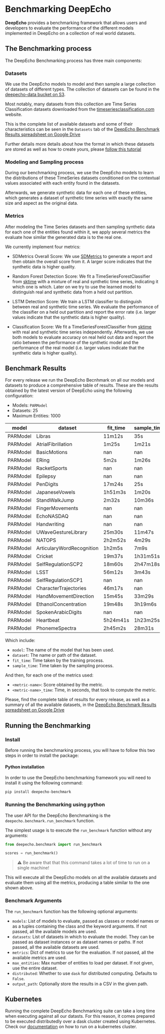 # Benchmarking DeepEcho

**DeepEcho** provides a benchmarking framework that allows users and developers to evaluate the
performance of the different models implemented in DeepEcho on a collection of real world
datasets.

## The Benchmarking process

The DeepEcho Benchmarking process has three main components:

### Datasets

We use the DeepEcho models to model and then sample a large collection of datasets of different
types. The collection of datasets can be found in the [deepecho-data bucket on S3](
http://deepecho-data.s3.amazonaws.com/index.html).

Most notably, many datasets from this collection are Time Series Classification datasets
downloaded from the [timeseriesclassification.com](http://www.timeseriesclassification.com/)
website.

This is the complete list of available datasets and some of their characteristics can be seen
in the `Datasets` tab of the [DeepEcho Benchmark Results spreadsheet on Google Drive](
https://docs.google.com/spreadsheets/d/1aCbdjOHD12l08NDfSRavFNvptJVqgLTF/)

Further details more details about how the format in which these datasets are stored as well
as how to create yours, please [follow this tutorial](../tutorials/02_DeepEcho_Benchmark_Datasets.ipynb)

### Modeling and Sampling process

During our benchmarking process, we use the DeepEcho models to learn the distributions of
these TimeSeries datasets conditioned on the contextual values associated with each entity
found in the datasets.

Afterwards, we generate synthetic data for each one of these entities, which generates a
dataset of synthetic time series with exactly the same size and aspect as the original data.

### Metrics

After modeling the Time Series datasets and then sampling synthetic data for each one of the
entities found within it, we apply several metrics the evaluate how similar the generated data
is to the real one.

We currently implement four metrics:

* SDMetrics Overall Score: We use [SDMetrics](/sdv-dev/SDMetrics) to generate a report and then
  obtain the overall score from it. A larger score indicates that the synthetic data is higher
  quality.

* Random Forest Detection Score: We fit a TimeSeriesForestClassifier from [sktime](https://sktime.org/)
  with a mixture of real and synthetic time series, indicating it which one is which. Later on
  we try to use the learned model to distinguish real and synthetic data from a held out partition.

* LSTM Detection Score: We train a LSTM classifier to distinguish between real and synthetic time
  series. We evaluate the performance of the classifier on a held out partition and report the
  error rate (i.e. larger values indicate that the synthetic data is higher quality).

* Classification Score: We fit a TimeSeriesForestClassifier from [sktime](https://sktime.org/)
  with real and synthetic time series independently. Afterwards, we use both models to evaluate
  accuracy on real held out data and report the ratio between the performance of the synthetic
  model and the performance of the real model (i.e. larger values indicate that the synthetic
  data is higher quality).

## Benchmark Results

For every release we run the DeepEcho Becnhmark on all our models and datasets to produce a
comprehensive table of results. These are the results obtained by the latest version of DeepEcho
using the following configuration:

- Models: `PARModel`
- Datasets: 25
- Maximum Entities: 1000

| model    | dataset                   | fit_time   | sample_time   |   classification_score | classification_score_time   |   lstm_detection_score | lstm_detection_score_time   |   rf_detection_score | rf_detection_score_time   |   sdmetrics_score | sdmetrics_score_time   |
|----------|---------------------------|------------|---------------|------------------------|-----------------------------|------------------------|-----------------------------|----------------------|---------------------------|-------------------|------------------------|
| PARModel | Libras                    | 11m12s     | 35s           |               0.3875   | 27s                         |             0.138889   | 6s                          |           0.105556   | 24s                       |         0.0473328 | 0s                     |
| PARModel | AtrialFibrillation        | 1m25s      | 1m21s         |               1        | 10s                         |             0.466667   | 18s                         |           0.133333   | 8s                        |         1.1935    | 0s                     |
| PARModel | BasicMotions              | nan        | nan           |             nan        | nan                         |           nan          | nan                         |         nan          | nan                       |       nan         | nan                    |
| PARModel | ERing                     | 5m2s       | 1m26s         |               0.430556 | 35s                         |             0.08       | 7s                          |           0          | 32s                       |        -4.05752   | 0s                     |
| PARModel | RacketSports              | nan        | nan           |             nan        | nan                         |           nan          | nan                         |         nan          | nan                       |       nan         | nan                    |
| PARModel | Epilepsy                  | nan        | nan           |             nan        | nan                         |           nan          | nan                         |         nan          | nan                       |       nan         | nan                    |
| PARModel | PenDigits                 | 17m24s     | 25s           |               0.382353 | 36s                         |             0.008      | 7s                          |           0.034      | 32s                       |        -0.164203  | 0s                     |
| PARModel | JapaneseVowels            | 1h51m3s    | 1m20s         |             nan        | nan                         |           nan          | nan                         |         nan          | nan                       |       nan         | nan                    |
| PARModel | StandWalkJump             | 2m32s      | 10m36s        |             inf        | 28s                         |             0.285714   | 50s                         |           0.0714286  | 25s                       |        -4.09482   | 1s                     |
| PARModel | FingerMovements           | nan        | nan           |             nan        | nan                         |           nan          | nan                         |         nan          | nan                       |       nan         | nan                    |
| PARModel | EchoNASDAQ                | nan        | nan           |             nan        | nan                         |           nan          | nan                         |         nan          | nan                       |       nan         | nan                    |
| PARModel | Handwriting               | nan        | nan           |             nan        | nan                         |           nan          | nan                         |         nan          | nan                       |       nan         | nan                    |
| PARModel | UWaveGestureLibrary       | 25m30s     | 11m47s        |               0.30303  | 1m42s                       |             0.0227273  | 42s                         |           0.00454545 | 1m32s                     |        -3.44902   | 3s                     |
| PARModel | NATOPS                    | 2h2m52s    | 4m29s         |               0.536585 | 1m36s                       |             0.0222222  | 12s                         |           0.0222222  | 1m31s                     |      -262.196     | 3s                     |
| PARModel | ArticularyWordRecognition | 1h2m5s     | 7m9s          |               0.561151 | 2m20s                       |             0.104167   | 17s                         |           0          | 1m59s                     |       -26.5596    | 2s                     |
| PARModel | Cricket                   | 19m37s     | 1h31m51s      |               0.888889 | 3m57s                       |             0.0222222  | 1m9s                        |           0.0111111  | 3m45s                     |        -6.84794   | 3s                     |
| PARModel | SelfRegulationSCP2        | 18m60s     | 2h47m18s      |               1.01961  | 7m20s                       |             0.0105263  | 1m33s                       |           0.0105263  | 7m11s                     |       -14.7521    | 7s                     |
| PARModel | LSST                      | 56m12s     | 3m43s         |               0.833333 | 1m49s                       |             0.07       | 14s                         |           0.03       | 1m36s                     |        -0.295678  | 4s                     |
| PARModel | SelfRegulationSCP1        | nan        | nan           |             nan        | nan                         |           nan          | nan                         |         nan          | nan                       |       nan         | nan                    |
| PARModel | CharacterTrajectories     | 46m17s     | nan           |             nan        | nan                         |           nan          | nan                         |         nan          | nan                       |       nan         | nan                    |
| PARModel | HandMovementDirection     | 15m45s     | 33m29s        |               1.2381   | 3m26s                       |             0.264957   | 31s                         |           0.017094   | 3m16s                     |       -14.635     | 4s                     |
| PARModel | EthanolConcentration      | 19m48s     | 3h19m6s       |               1.17188  | 5m58s                       |             0.00381679 | 2m48s                       |           0          | 5m34s                     |        -4.11028   | 8s                     |
| PARModel | SpokenArabicDigits        | nan        | nan           |             nan        | nan                         |           nan          | nan                         |         nan          | nan                       |       nan         | nan                    |
| PARModel | Heartbeat                 | 5h24m41s   | 1h23m25s      |               1.25316  | 15m10s                      |             0.0146341  | 45s                         |           0.00487805 | 15m6s                     |       -36.6502    | 1m5s                   |
| PARModel | PhonemeSpectra            | 2h45m2s    | 28m31s        |               4.86957  | 7m55s                       |             0.018      | 53s                         |           0.042      | 6m2s                      |       -48.8024    | 6s                     |

Which include:

* `model`: The name of the model that has been used.
* `dataset`: The name or path of the dataset.
* `fit_time`: Time taken by the training process.
* `sample_time`: Time taken by the sampling process.

And then, for each one of the metrics used:

* `<metric-name>`: Score obtained by the metric.
* `<metric-name>_time`: Time, in seconds, that took to compute the metric.

Please, find the complete table of results for every release, as well as a summary of all the
available datasets, in the [DeepEcho Benchmark Results spreadsheet on Google Drive](
https://docs.google.com/spreadsheets/d/1aCbdjOHD12l08NDfSRavFNvptJVqgLTF/)

## Running the Benchmarking

### Install

Before running the benchmarking process, you will have to follow this two steps in order to
install the package:

#### Python installation

In order to use the DeepEcho benchmarking framework you will need to install it using the
following command:

```bash
pip install deepecho-benchmark
```

### Running the Benchmarking using python

The user API for the DeepEcho Benchmarking is the `deepecho.benchmark.run_benchmark` function.

The simplest usage is to execute the `run_benchmark` function without any arguments:

```python
from deepecho.benchmark import run_benchmark

scores = run_benchmark()
```

> :warning: Be aware that that this command takes a lot of time to run on a single machine!

This will execute all the DeepEcho models on all the available datasets and evaluate them
using all the metrics, producing a table similar to the one shown above.

### Benchmark Arguments

The `run_benchmark` function has the following optional arguments:

- `models`: List of models to evaluate, passed as classes or model
  names or as a tuples containing the class and the keyword
  arguments. If not passed, all the available models are used.
- `datasets`: List of datasets in which to evaluate the model. They can be
  passed as dataset instances or as dataset names or paths. If not passed,
  all the available datasets are used.
- `metrics`: Dict of metrics to use for the evaluation. If not passed, all the
  available metrics are used.
- `max_entities`: Max number of entities to load per dataset. If not given, use the
  entire dataset.
- `distributed`: Whether to use `dask` for distributed computing. Defaults to `False`.
- `output_path`: Optionally store the results in a CSV in the given path.


## Kubernetes

Running the complete DeepEcho Benchmarking suite can take a long time when executing against all
our datasts. For this reason, it comes prepared to be executed distributedly over a dask cluster
created using Kubernetes. Check our [documentation](KUBERNETES.md)
on how to run on a kubernetes cluster.
